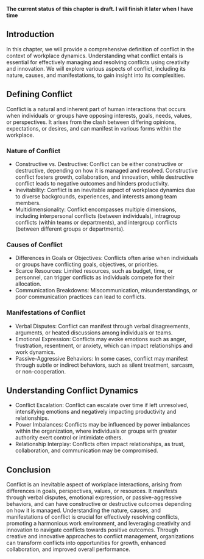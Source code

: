 **The current status of this chapter is draft. I will finish it later when I have time**

Introduction
------------

In this chapter, we will provide a comprehensive definition of conflict in the context of workplace dynamics. Understanding what conflict entails is essential for effectively managing and resolving conflicts using creativity and innovation. We will explore various aspects of conflict, including its nature, causes, and manifestations, to gain insight into its complexities.

Defining Conflict
-----------------

Conflict is a natural and inherent part of human interactions that occurs when individuals or groups have opposing interests, goals, needs, values, or perspectives. It arises from the clash between differing opinions, expectations, or desires, and can manifest in various forms within the workplace.

### Nature of Conflict

* Constructive vs. Destructive: Conflict can be either constructive or destructive, depending on how it is managed and resolved. Constructive conflict fosters growth, collaboration, and innovation, while destructive conflict leads to negative outcomes and hinders productivity.
* Inevitability: Conflict is an inevitable aspect of workplace dynamics due to diverse backgrounds, experiences, and interests among team members.
* Multidimensionality: Conflict encompasses multiple dimensions, including interpersonal conflicts (between individuals), intragroup conflicts (within teams or departments), and intergroup conflicts (between different groups or departments).

### Causes of Conflict

* Differences in Goals or Objectives: Conflicts often arise when individuals or groups have conflicting goals, objectives, or priorities.
* Scarce Resources: Limited resources, such as budget, time, or personnel, can trigger conflicts as individuals compete for their allocation.
* Communication Breakdowns: Miscommunication, misunderstandings, or poor communication practices can lead to conflicts.

### Manifestations of Conflict

* Verbal Disputes: Conflict can manifest through verbal disagreements, arguments, or heated discussions among individuals or teams.
* Emotional Expression: Conflicts may evoke emotions such as anger, frustration, resentment, or anxiety, which can impact relationships and work dynamics.
* Passive-Aggressive Behaviors: In some cases, conflict may manifest through subtle or indirect behaviors, such as silent treatment, sarcasm, or non-cooperation.

Understanding Conflict Dynamics
-------------------------------

* Conflict Escalation: Conflict can escalate over time if left unresolved, intensifying emotions and negatively impacting productivity and relationships.
* Power Imbalances: Conflicts may be influenced by power imbalances within the organization, where individuals or groups with greater authority exert control or intimidate others.
* Relationship Interplay: Conflicts often impact relationships, as trust, collaboration, and communication may be compromised.

Conclusion
----------

Conflict is an inevitable aspect of workplace interactions, arising from differences in goals, perspectives, values, or resources. It manifests through verbal disputes, emotional expression, or passive-aggressive behaviors, and can have constructive or destructive outcomes depending on how it is managed. Understanding the nature, causes, and manifestations of conflict is crucial for effectively resolving conflicts, promoting a harmonious work environment, and leveraging creativity and innovation to navigate conflicts towards positive outcomes. Through creative and innovative approaches to conflict management, organizations can transform conflicts into opportunities for growth, enhanced collaboration, and improved overall performance.
